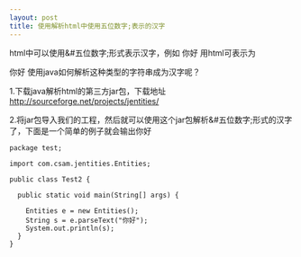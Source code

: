 ```yaml
---
layout: post
title: 使用解析html中使用五位数字;表示的汉字
---
```


html中可以使用&#五位数字;形式表示汉字，例如 你好 用html可表示为

&#20320;&#22909;
使用java如何解析这种类型的字符串成为汉字呢？

1.下载java解析html的第三方jar包，下载地址<br>
<http://sourceforge.net/projects/jentities/>

2.将jar包导入我们的工程，然后就可以使用这个jar包解析&#五位数字;形式的汉字了，下面是一个简单的例子就会输出你好

    package test;

    import com.csam.jentities.Entities;

    public class Test2 {

      public static void main(String[] args) {

        Entities e = new Entities();
        String s = e.parseText("你好");
        System.out.println(s);
      }
    }